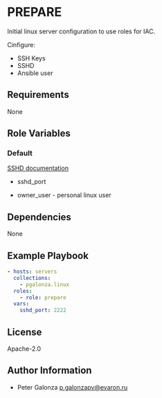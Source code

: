 PREPARE
=========

Initial linux server configuration to use roles for IAC.

Cinfigure:
* SSH Keys
* SSHD
* Ansible user

Requirements
------------

None

Role Variables
--------------

### Default

[SSHD documentation](https://man.openbsd.org/sshd_config)
* sshd_port

* owner_user - personal linux user

Dependencies
------------

None

Example Playbook
----------------

```yaml
- hosts: servers
  collections:
    - pgalonza.linux
  roles:
    - role: prepare
  vars:
    sshd_port: 2222
```

License
-------

Apache-2.0

Author Information
------------------

* Peter Galonza <p.galonzapv@evaron.ru>

